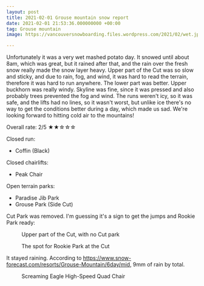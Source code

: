 ```yaml
---
layout: post
title: 2021-02-01 Grouse mountain snow report
date: 2021-02-01 21:53:36.000000000 +00:00
tag: Grouse mountain
image: https://vancouversnowboarding.files.wordpress.com/2021/02/wet.jpg

---
```

<!-- wp:paragraph -->
<p>Unfortunately it was a very wet mashed potato day. It snowed until about 8am, which was great, but it rained after that, and the rain over the fresh snow really made the snow layer heavy. Upper part of the Cut was so slow and sticky, and due to rain, fog, and wind, it was hard to read the terrain, therefore it was hard to run anywhere. The lower part was better. Upper buckhorn was really windy. Skyline was fine, since it was pressed and also probably trees prevented the fog and wind. The runs weren't icy, so it was safe, and the lifts had no lines, so it wasn't worst, but unlike ice there's no way to get the conditions better during a day, which made us sad. We're looking forward to hitting cold air to the mountains!</p>
<!-- /wp:paragraph -->

<!-- wp:paragraph -->
<p>Overall rate: 2/5 ★★☆☆☆</p>
<!-- /wp:paragraph -->

<!-- wp:paragraph -->
<p>Closed run:</p>
<!-- /wp:paragraph -->

<!-- wp:list -->
<ul><li>Coffin (Black)</li></ul>
<!-- /wp:list -->

<!-- wp:paragraph -->
<p>Closed chairlifts:</p>
<!-- /wp:paragraph -->

<!-- wp:list -->
<ul><li>Peak Chair</li></ul>
<!-- /wp:list -->

<!-- wp:paragraph -->
<p>Open terrain parks:</p>
<!-- /wp:paragraph -->

<!-- wp:list -->
<ul><li>Paradise Jib Park</li><li>Grouse Park (Side Cut)</li></ul>
<!-- /wp:list -->

<!-- wp:paragraph -->
<p>Cut Park was removed. I'm guessing it's a sign to get the jumps and Rookie Park ready:</p>
<!-- /wp:paragraph -->

<!-- wp:image {"id":399,"sizeSlug":"large","linkDestination":"none"} -->
<figure class="wp-block-image size-large"><img src="https://vancouversnowboarding.files.wordpress.com/2021/02/pxl_20210201_172813545.jpg" alt="" class="wp-image-399" /><figcaption>Upper part of the Cut, with no Cut park</figcaption></figure>
<!-- /wp:image -->

<!-- wp:image {"id":401,"sizeSlug":"large","linkDestination":"none"} -->
<figure class="wp-block-image size-large"><img src="https://vancouversnowboarding.files.wordpress.com/2021/02/pxl_20210201_172721478.portrait.jpg" alt="" class="wp-image-401" /><figcaption>The spot for Rookie Park at the Cut</figcaption></figure>
<!-- /wp:image -->

<!-- wp:paragraph -->
<p>It stayed raining. According to <a href="https://www.snow-forecast.com/resorts/Grouse-Mountain/6day/mid">https://www.snow-forecast.com/resorts/Grouse-Mountain/6day/mid</a>, 9mm of rain by total.</p>
<!-- /wp:paragraph -->

<!-- wp:image {"id":403,"sizeSlug":"large","linkDestination":"none"} -->
<figure class="wp-block-image size-large"><img src="https://vancouversnowboarding.files.wordpress.com/2021/02/pxl_20210201_172624064.portrait.jpg" alt="" class="wp-image-403" /><figcaption>Screaming Eagle High-Speed Quad Chair</figcaption></figure>
<!-- /wp:image -->

<!-- wp:image {"id":405,"sizeSlug":"large","linkDestination":"none"} -->
<figure class="wp-block-image size-large"><img src="https://vancouversnowboarding.files.wordpress.com/2021/02/pxl_20210201_172556900.jpg" alt="" class="wp-image-405" /></figure>
<!-- /wp:image -->

<!-- wp:image {"id":398,"sizeSlug":"large","linkDestination":"none"} -->
<figure class="wp-block-image size-large"><img src="https://vancouversnowboarding.files.wordpress.com/2021/02/pxl_20210201_172547379.jpg" alt="" class="wp-image-398" /></figure>
<!-- /wp:image -->
